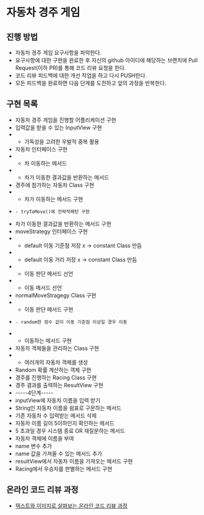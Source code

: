# 자동차 경주 게임
## 진행 방법
* 자동차 경주 게임 요구사항을 파악한다.
* 요구사항에 대한 구현을 완료한 후 자신의 github 아이디에 해당하는 브랜치에 Pull Request(이하 PR)를 통해 코드 리뷰 요청을 한다.
* 코드 리뷰 피드백에 대한 개선 작업을 하고 다시 PUSH한다.
* 모든 피드백을 완료하면 다음 단계를 도전하고 앞의 과정을 반복한다.

## 구현 목록
* 자동차 경주 게임을 진행할 어플리케이션 구현
* 입력값을 받을 수 있는 InputView 구현
*   - 가독성을 고려한 우발적 중복 활용
* 자동차 인터페이스 구현
*   - 차 이동하는 메서드
*   - 차가 이동한 결과값을 반환하는 메서드
* 경주에 참가하는 자동차 Class 구현
*   - 차가 이동하는 메서드 구현
*     - tryToMove()에 전략적패턴 구현
*   차가 이동한 결과값을 반환하는 메서드 구현
* moveStrategy 인터페이스 구현
*   - default 이동 기준점 저장 x -> constant Class 만듬
*   - default 이동 거리 저장 x -> constant Class 만듬
*   - 이동 판단 메서드 선언
*   - 이동 메서드 선언
* normalMoveStragegy Class 구현
*   - 이동 판단 메서드 구현
*     - random한 정수 값이 이동 기준점 이상일 경우 이동
*   - 이동하는 메서드 구현
* 자동차 객체들을 관리하는 Class 구현
*   - 여러개의 자동차 객체를 생성
* Random 확률 계산하는 객체 구현
* 경주를 진행하는 Racing Class 구현
* 경주 결과를 출력하는 ResultView 구현
* -----4단계-----
* inputView에 자동차 이름을 입력 받기
*   String인 자동차 이름을 쉼표로 구문하는 메서드
*   기존 자동차 수 입력받는 메서드 삭제
*   자동차 이름 길이 5이하인지 확인하는 메서드
*   5 초과일 경우 시스템 종료 OR 재질문하는 메서드
* 자동차 객체에 이름을 부여
*   name 변수 추가
*   name 값을 가져올 수 있는 메서드 추가
* resultView에서 자동차 이름을 가져오는 메서드 구현
* Racing에서 우승자를 판별하는 메서드 구현  

## 온라인 코드 리뷰 과정
* [텍스트와 이미지로 살펴보는 온라인 코드 리뷰 과정](https://github.com/next-step/nextstep-docs/tree/master/codereview)
